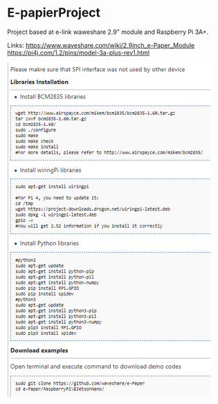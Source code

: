 # E-papierProject
Project based at e-link waweshare 2.9" module and Raspberry Pi 3A+.

Links:
https://www.waveshare.com/wiki/2.9inch_e-Paper_Module
https://pi4j.com/1.2/pins/model-3a-plus-rev1.html



![How to install](https://github.com/komakow/E-papierProject/blob/master/HowToInstall.PNG)
